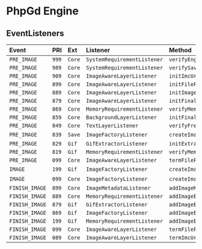 # PhpGd Engine

## EventListeners

| Event          | PRI   | Ext    | Listener                    | Method                | PPG |
| :------------- | :---- | :----- | :-------------------------- | :-------------------- | :-- |
| `PRE_IMAGE`    | `999` | `Core` | `SystemRequirementListener` | `verifyEngine`        |     |
| `PRE_IMAGE`    | `989` | `Core` | `SystemRequirementListener` | `verifySavedFormat`   |     |
| `PRE_IMAGE`    | `909` | `Core` | `ImageAwareLayerListener`   | `initImcUri`          |     |
| `PRE_IMAGE`    | `899` | `Core` | `ImageAwareLayerListener`   | `initFilePointer`     |     |
| `PRE_IMAGE`    | `889` | `Core` | `ImageAwareLayerListener`   | `initImageInfo`       |     |
| `PRE_IMAGE`    | `879` | `Core` | `ImageAwareLayerListener`   | `initFinalDimensions` |     |
| `PRE_IMAGE`    | `869` | `Core` | `MemoryRequirementListener` | `verifyMemoryLimit`   |     |
| `PRE_IMAGE`    | `859` | `Core` | `BackgroundLayerListener`   | `initFinalFormat`     |     |
| `PRE_IMAGE`    | `849` | `Core` | `TextLayerListener`         | `verifyFreeType`      |     |
| `PRE_IMAGE`    | `839` | `Save` | `ImageFactoryListener`      | `createImage`         | Yes |
| `PRE_IMAGE`    | `829` | `Gif`  | `GifExtractorListener`      | `initExtracted`       |     |
| `PRE_IMAGE`    | `819` | `Gif`  | `MemoryRequirementListener` | `verifyMemoryLimit`   |     |
| `PRE_IMAGE`    | `099` | `Core` | `ImageAwareLayerListener`   | `termFilePointer`     |     |
| `IMAGE`        | `199` | `Gif`  | `ImageFactoryListener`      | `createImage`         | Yes |
| `IMAGE`        | `099` | `Core` | `ImageFactoryListener`      | `createImage`         | Yes |
| `FINISH_IMAGE` | `899` | `Core` | `ImageMetadataListener`     | `addImageMetadatas`   |     |
| `FINISH_IMAGE` | `889` | `Core` | `MemoryRequirementListener` | `addImageExtras`      |     |
| `FINISH_IMAGE` | `879` | `Gif`  | `GifExtractorListener`      | `addImageExtras`      |     |
| `FINISH_IMAGE` | `869` | `Gif`  | `ImageFactoryListener`      | `addImageExtras`      |     |
| `FINISH_IMAGE` | `199` | `Gif`  | `MemoryRequirementListener` | `addImageExtras`      |     |
| `FINISH_IMAGE` | `099` | `Core` | `ImageAwareLayerListener`   | `termFilePointer`     |     |
| `FINISH_IMAGE` | `089` | `Core` | `ImageAwareLayerListener`   | `termImcUri`          |     |
